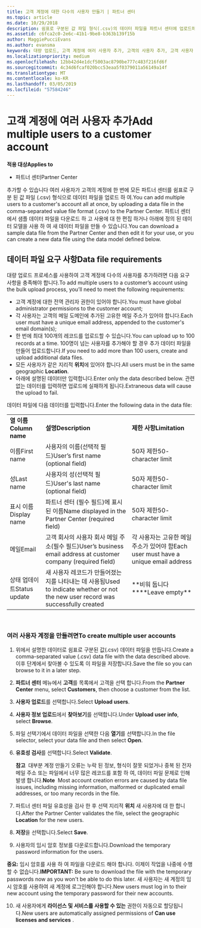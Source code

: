 ```yaml
---
title: 고객 계정에 대한 다수의 사용자 만들기 | 파트너 센터
ms.topic: article
ms.date: 10/29/2018
description: 쉼표로 구분된 값 파일 형식(.csv)의 데이터 파일을 파트너 센터에 업로드하여 한 번에 고객 계정에 다수의 사용자를 추가할 수 있습니다.
ms.assetid: c6fca2c0-2e6c-41b1-9be8-b363b139f15b
author: MaggiePucciEvans
ms.author: evansma
keywords: 대량 업로드, 고객 계정에 여러 사용자 추가, 고객의 사용자 추가, 고객 사용자 대량 업로드, 고객 계정, 고객 사용자, 사용자
ms.localizationpriority: medium
ms.openlocfilehash: 12bb42d4e1dcf5003ac8790be777c483f216fd6f
ms.sourcegitcommit: 4c34d6fcaf020bcc53eaa5f0379011a56149a14f
ms.translationtype: MT
ms.contentlocale: ko-KR
ms.lasthandoff: 03/05/2019
ms.locfileid: "57584246"
---
```

# <a name="add-multiple-users-to-a-customer-account"></a><span data-ttu-id="4a554-104">고객 계정에 여러 사용자 추가</span><span class="sxs-lookup"><span data-stu-id="4a554-104">Add multiple users to a customer account</span></span>

<span data-ttu-id="4a554-105">**적용 대상**</span><span class="sxs-lookup"><span data-stu-id="4a554-105">**Applies to**</span></span>

-  <span data-ttu-id="4a554-106">파트너 센터</span><span class="sxs-lookup"><span data-stu-id="4a554-106">Partner Center</span></span>

<span data-ttu-id="4a554-107">추가할 수 있습니다 여러 사용자가 고객의 계정에 한 번에 모든 파트너 센터를 쉼표로 구분 된 값 파일 (.csv) 형식으로 데이터 파일을 업로드 하 여.</span><span class="sxs-lookup"><span data-stu-id="4a554-107">You can add multiple users to a customer's account all at once, by uploading a data file in the comma-separated value file format (.csv) to the Partner Center.</span></span> <span data-ttu-id="4a554-108">파트너 센터에서 샘플 데이터 파일을 다운로드 하 고 사용에 대 한 편집 하거나 아래에 정의 된 데이터 모델을 사용 하 여 새 데이터 파일을 만들 수 있습니다.</span><span class="sxs-lookup"><span data-stu-id="4a554-108">You can download a sample data file from the Partner Center and then edit it for your use, or you can create a new data file using the data model defined below.</span></span>

## <a href="" id="creatingtheimportcsvfile"></a><span data-ttu-id="4a554-109">데이터 파일 요구 사항</span><span class="sxs-lookup"><span data-stu-id="4a554-109">Data file requirements</span></span>


<span data-ttu-id="4a554-110">대량 업로드 프로세스를 사용하여 고객 계정에 다수의 사용자를 추가하려면 다음 요구 사항을 충족해야 합니다.</span><span class="sxs-lookup"><span data-stu-id="4a554-110">To add multiple users to a customer’s account using the bulk upload process, you’ll need to meet the following requirements:</span></span>

-   <span data-ttu-id="4a554-111">고객 계정에 대한 전역 관리자 권한이 있어야 합니다.</span><span class="sxs-lookup"><span data-stu-id="4a554-111">You must have global administrator permissions to the customer account;</span></span>
-   <span data-ttu-id="4a554-112">각 사용자는 고객의 메일 도메인에 추가된 고유한 메일 주소가 있어야 합니다.</span><span class="sxs-lookup"><span data-stu-id="4a554-112">Each user must have a unique email address, appended to the customer's email domain(s);</span></span>
-   <span data-ttu-id="4a554-113">한 번에 최대 100개의 레코드를 업로드할 수 있습니다.</span><span class="sxs-lookup"><span data-stu-id="4a554-113">You can upload up to 100 records at a time.</span></span> <span data-ttu-id="4a554-114">100명이 넘는 사용자를 추가해야 할 경우 추가 데이터 파일을 만들어 업로드합니다.</span><span class="sxs-lookup"><span data-stu-id="4a554-114">If you need to add more than 100 users, create and upload additional data files.</span></span>
-   <span data-ttu-id="4a554-115">모든 사용자가 같은 지리적 **위치**에 있어야 합니다.</span><span class="sxs-lookup"><span data-stu-id="4a554-115">All users must be in the same geographic **Location**.</span></span>
-   <span data-ttu-id="4a554-116">아래에 설명된 데이터만 입력합니다.</span><span class="sxs-lookup"><span data-stu-id="4a554-116">Enter only the data described below.</span></span> <span data-ttu-id="4a554-117">관련 없는 데이터를 입력하면 업로드에 실패하게 됩니다.</span><span class="sxs-lookup"><span data-stu-id="4a554-117">Extraneous data will cause the upload to fail.</span></span>

<span data-ttu-id="4a554-118">데이터 파일에 다음 데이터를 입력합니다.</span><span class="sxs-lookup"><span data-stu-id="4a554-118">Enter the following data in the data file:</span></span>

|                 |                                                                              |                                            |
|-----------------|------------------------------------------------------------------------------|--------------------------------------------|
| <span data-ttu-id="4a554-119">**열 이름**</span><span class="sxs-lookup"><span data-stu-id="4a554-119">**Column name**</span></span> | <span data-ttu-id="4a554-120">**설명**</span><span class="sxs-lookup"><span data-stu-id="4a554-120">**Description**</span></span>                                                              | <span data-ttu-id="4a554-121">**제한 사항**</span><span class="sxs-lookup"><span data-stu-id="4a554-121">**Limitation**</span></span>                             |
| <span data-ttu-id="4a554-122">이름</span><span class="sxs-lookup"><span data-stu-id="4a554-122">First name</span></span>      | <span data-ttu-id="4a554-123">사용자의 이름(선택적 필드)</span><span class="sxs-lookup"><span data-stu-id="4a554-123">User’s first name (optional field)</span></span>                                           | <span data-ttu-id="4a554-124">50자 제한</span><span class="sxs-lookup"><span data-stu-id="4a554-124">50-character limit</span></span>                         |
| <span data-ttu-id="4a554-125">성</span><span class="sxs-lookup"><span data-stu-id="4a554-125">Last name</span></span>       | <span data-ttu-id="4a554-126">사용자의 성(선택적 필드)</span><span class="sxs-lookup"><span data-stu-id="4a554-126">User's last name (optional field)</span></span>                                            | <span data-ttu-id="4a554-127">50자 제한</span><span class="sxs-lookup"><span data-stu-id="4a554-127">50-character limit</span></span>                         |
| <span data-ttu-id="4a554-128">표시 이름</span><span class="sxs-lookup"><span data-stu-id="4a554-128">Display name</span></span>    | <span data-ttu-id="4a554-129">파트너 센터 (필수 필드)에 표시 된 이름</span><span class="sxs-lookup"><span data-stu-id="4a554-129">Name displayed in the Partner Center (required field)</span></span>                            | <span data-ttu-id="4a554-130">50자 제한</span><span class="sxs-lookup"><span data-stu-id="4a554-130">50-character limit</span></span>                         |
| <span data-ttu-id="4a554-131">메일</span><span class="sxs-lookup"><span data-stu-id="4a554-131">Email</span></span>           | <span data-ttu-id="4a554-132">고객 회사의 사용자 회사 메일 주소(필수 필드)</span><span class="sxs-lookup"><span data-stu-id="4a554-132">User’s business email address at customer company (required field)</span></span>           | <span data-ttu-id="4a554-133">각 사용자는 고유한 메일 주소가 있어야 함</span><span class="sxs-lookup"><span data-stu-id="4a554-133">Each user must have a unique email address</span></span> |
| <span data-ttu-id="4a554-134">상태 업데이트</span><span class="sxs-lookup"><span data-stu-id="4a554-134">Status update</span></span>   | <span data-ttu-id="4a554-135">새 사용자 레코드가 만들어졌는지를 나타내는 데 사용됨</span><span class="sxs-lookup"><span data-stu-id="4a554-135">Used to indicate whether or not the new user record was successfully created</span></span> | <span data-ttu-id="4a554-136">\*\*비워 둡니다\*\*</span><span class="sxs-lookup"><span data-stu-id="4a554-136">\*\*Leave empty\*\*</span></span>                        |

 

### <a href="" id="createmultipleuseraccounts"></a><span data-ttu-id="4a554-137">여러 사용자 계정을 만들려면</span><span class="sxs-lookup"><span data-stu-id="4a554-137">To create multiple user accounts</span></span>

<a href="" id="creatingtheaccounts"></a>
1.  <span data-ttu-id="4a554-138">위에서 설명한 데이터로 쉼표로 구분된 값(.csv) 데이터 파일을 만듭니다.</span><span class="sxs-lookup"><span data-stu-id="4a554-138">Create a comma-separated value (.csv) data file with the data described above.</span></span> <span data-ttu-id="4a554-139">이후 단계에서 찾아볼 수 있도록 이 파일을 저장합니다.</span><span class="sxs-lookup"><span data-stu-id="4a554-139">Save the file so you can browse to it in a later step.</span></span>
2.  <span data-ttu-id="4a554-140">**파트너 센터** 메뉴에서 **고객**를 목록에서 고객을 선택 합니다.</span><span class="sxs-lookup"><span data-stu-id="4a554-140">From the **Partner Center** menu, select **Customers**, then choose a customer from the list.</span></span>
3.  <span data-ttu-id="4a554-141">**사용자 업로드**를 선택합니다.</span><span class="sxs-lookup"><span data-stu-id="4a554-141">Select **Upload users**.</span></span>
4.  <span data-ttu-id="4a554-142">**사용자 정보 업로드**에서 **찾아보기**를 선택합니다.</span><span class="sxs-lookup"><span data-stu-id="4a554-142">Under **Upload user info**, select **Browse**.</span></span>
5.  <span data-ttu-id="4a554-143">파일 선택기에서 데이터 파일을 선택한 다음 **열기**를 선택합니다.</span><span class="sxs-lookup"><span data-stu-id="4a554-143">In the file selector, select your data file and then select **Open**.</span></span>
6.  <span data-ttu-id="4a554-144">**유효성 검사**를 선택합니다.</span><span class="sxs-lookup"><span data-stu-id="4a554-144">Select **Validate**.</span></span>

    <span data-ttu-id="4a554-145">**참고**  대부분 계정 만들기 오류는 누락 된 정보, 형식이 잘못 되었거나 중복 된 전자 메일 주소 또는 파일에서 너무 많은 레코드를 포함 하 여, 데이터 파일 문제로 인해 발생 합니다.</span><span class="sxs-lookup"><span data-stu-id="4a554-145">**Note**  Most account creation errors are caused by data file issues, including missing information, malformed or duplicated email addresses, or too many records in the file.</span></span>

7.  <span data-ttu-id="4a554-146">파트너 센터 파일 유효성을 검사 한 후 선택 지리적 **위치** 새 사용자에 대 한 합니다.</span><span class="sxs-lookup"><span data-stu-id="4a554-146">After the Partner Center validates the file, select the geographic **Location** for the new users.</span></span>
8.  <span data-ttu-id="4a554-147">**저장**을 선택합니다.</span><span class="sxs-lookup"><span data-stu-id="4a554-147">Select **Save**.</span></span>
9.  <span data-ttu-id="4a554-148">사용자의 임시 암호 정보를 다운로드합니다.</span><span class="sxs-lookup"><span data-stu-id="4a554-148">Download the temporary password information for the users.</span></span>

<span data-ttu-id="4a554-149">**중요:** 임시 암호를 사용 하 여 파일을 다운로드 해야 합니다. 이제이 작업을 나중에 수행할 수 없습니다.</span><span class="sxs-lookup"><span data-stu-id="4a554-149">**IMPORTANT:** Be sure to download the file with the temporary passwords now as you won't be able to do this later.</span></span> <span data-ttu-id="4a554-150">새 사용자는 새 계정의 임시 암호를 사용하여 새 계정에 로그인해야 합니다.</span><span class="sxs-lookup"><span data-stu-id="4a554-150">New users must log in to their new account using the temporary password for their new accounts.</span></span>

10. <span data-ttu-id="4a554-151">새 사용자에게 **라이선스 및 서비스를 사용할 수 있는** 권한이 자동으로 할당됩니다.</span><span class="sxs-lookup"><span data-stu-id="4a554-151">New users are automatically assigned permissions of **Can use licenses and services** .</span></span> 

 

 



